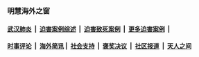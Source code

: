 
### 明慧海外之窗

####  [武汉肺炎](indexes/365.md?t=04020300) &nbsp;|&nbsp;  [迫害案例综述](indexes/328.md?t=04020300) &nbsp;|&nbsp; [迫害致死案例](indexes/277.md?t=04020300)  &nbsp;|&nbsp; [更多迫害案例](indexes/81.md?t=04020300)  &nbsp;|&nbsp; 
####  [时事评论](indexes/19.md?t=04020300) &nbsp;|&nbsp; [海外简讯](indexes/245.md?t=04020300)&nbsp;|&nbsp;  [社会支持](indexes/140.md?t=04020300) &nbsp;|&nbsp; [褒奖决议](indexes/282.md?t=04020300) &nbsp;|&nbsp; [社区报道](indexes/91.md?t=04020300)  &nbsp;|&nbsp; [天人之间](indexes/78.md?t=04020300) 


